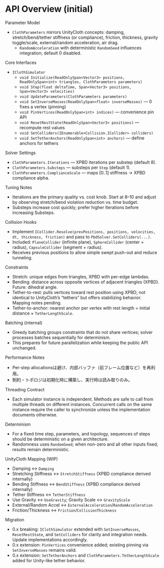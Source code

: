 API Overview (initial)
======================

Parameter Model
- `ClothParameters` mirrors UnityCloth concepts: damping, stretch/bend/tether stiffness (or compliance), friction, thickness, gravity toggle/scale, external/random acceleration, air drag.
  - `RandomAcceleration` with deterministic `RandomSeed` influences integration; default 0 disabled.

Core Interfaces
- `IClothSimulator`
  - `void Initialize(ReadOnlySpan<Vector3> positions, ReadOnlySpan<int> triangles, ClothParameters parameters)`
  - `void Step(float deltaTime, Span<Vector3> positions, Span<Vector3> velocities)`
  - `void UpdateParameters(ClothParameters parameters)`
  - `void SetInverseMasses(ReadOnlySpan<float> inverseMasses)` — 0 fixes a vertex (pinning)
  - `void PinVertices(ReadOnlySpan<int> indices)` — convenience pin API
  - `void ResetRestState(ReadOnlySpan<Vector3> positions)` — recompute rest values
  - `void SetColliders(IEnumerable<Collision.ICollider> colliders)`
  - `void SetTetherAnchors(ReadOnlySpan<int> anchors)` — define anchors for tethers

Solver Settings
- `ClothParameters.Iterations` — XPBD iterations per substep (default 8).
- `ClothParameters.Substeps` — substeps per `Step` (default 1).
- `ClothParameters.ComplianceScale` — maps [0..1] stiffness → XPBD compliance alpha.

Tuning Notes
- Iterations are the primary quality vs. cost knob. Start at 8–10 and adjust by observing stretch/bend violation reduction vs. time budget.
- Substeps increase cost quickly; prefer higher Iterations before increasing Substeps.

Collision Hooks
- Implement `ICollider.Resolve(prevPositions, positions, velocities, dt, thickness, friction)` and pass to `PbdSolver.SetColliders(...)`.
- Included: `PlaneCollider` (infinite plane), `SphereCollider` (center + radius), `CapsuleCollider` (segment + radius).
- Receives previous positions to allow simple swept push-out and reduce tunneling.

Constraints
- Stretch: unique edges from triangles, XPBD with per-edge lambdas.
- Bending: distance across opposite vertices of adjacent triangles (XPBD). Future: dihedral angle.
- Tether-to-rest: pulls vertices toward rest position using XPBD; not identical to UnityCloth’s “tethers” but offers stabilizing behavior. Mapping notes pending.
- Tether-to-anchor: nearest anchor per vertex with rest length = initial distance × `TetherLengthScale`.

Batching (internal)
- Greedy batching groups constraints that do not share vertices; solver processes batches sequentially for determinism.
- This prepares for future parallelization while keeping the public API unchanged.

Performance Notes
- Per-step allocationsは避け、内部バッファ（前フレーム位置など）を再利用。
- 制約・トポロジは初期化時に構築し、実行時は読み取りのみ。

Threading Contract
- Each simulator instance is independent. Methods are safe to call from multiple threads on different instances. Concurrent calls on the same instance require the caller to synchronize unless the implementation documents otherwise.

Determinism
- For a fixed time step, parameters, and topology, sequences of steps should be deterministic on a given architecture.
 - Randomness uses `RandomSeed`; when non-zero and all other inputs fixed, results remain deterministic.

UnityCloth Mapping (WIP)
- Damping ↔ `Damping`
- Stretching Stiffness ↔ `StretchStiffness` (XPBD compliance derived internally)
- Bending Stiffness ↔ `BendStiffness` (XPBD compliance derived internally)
- Tether Stiffness ↔ `TetherStiffness`
- Use Gravity ↔ `UseGravity`; Gravity Scale ↔ `GravityScale`
- External/Random Accel ↔ `ExternalAcceleration`/`RandomAcceleration`
- Friction/Thickness ↔ `Friction`/`CollisionThickness`

Migration
- 0.x breaking: `IClothSimulator` extended with `SetInverseMasses`, `ResetRestState`, and `SetColliders` for clarity and integration needs. Update implementations accordingly.
 - 0.x extension: `PinVertices` convenience added; existing pinning via `SetInverseMasses` remains valid.
 - 0.x extension: `SetTetherAnchors` and `ClothParameters.TetherLengthScale` added for Unity-like tether behavior.
